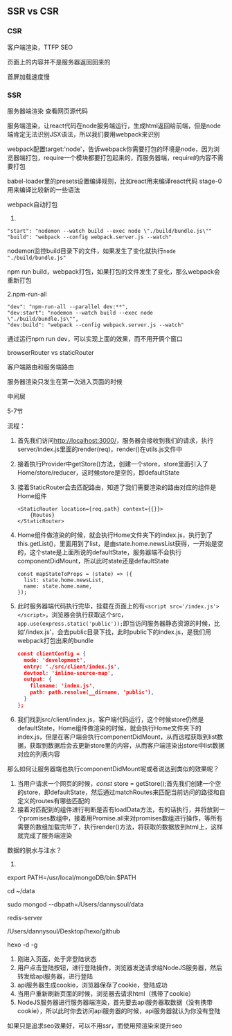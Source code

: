 ## SSR vs CSR

### CSR

客户端渲染，TTFP SEO 

页面上的内容并不是服务器返回回来的

首屏加载速度慢

### SSR

服务器端渲染 查看网页源代码



服务端渲染，让react代码在node服务端运行，生成html返回给前端，但是node端肯定无法识别JSX语法，所以我们要用webpack来识别

webpack配置target:'node'，告诉webpack你需要打包的环境是node，因为浏览器端打包，require一个模块都要打包起来的，而服务器端，require的内容不需要打包

babel-loader里的presets设置编译规则，比如react用来编译react代码 stage-0用来编译比较新的一些语法



webpack自动打包

1.

~~~
"start": "nodemon --watch build --exec node \"./build/bundle.js\""
"build": "webpack --config webpack.server.js --watch"
~~~

nodemon监控build目录下的文件，如果发生了变化就执行`node "./build/bundle.js"`

npm run build，webpack打包，如果打包的文件发生了变化，那么webpack会重新打包

2.npm-run-all

~~~
"dev": "npm-run-all --parallel dev:**",
"dev:start": "nodemon --watch build --exec node \"./build/bundle.js\"",
"dev:build": "webpack --config webpack.server.js --watch"
~~~

通过运行npm run dev，可以实现上面的效果，而不用开俩个窗口



browserRouter vs staticRouter

客户端路由和服务端路由

服务器渲染只发生在第一次进入页面的时候



中间层



5-7节

流程：

1. 首先我们访问<http://localhost:3000/>，服务器会接收到我们的请求，执行server/index.js里面的render(req)，render()在utils.js文件中

2. 接着执行Provider中getStore()方法，创建一个store，store里面引入了Home/store/reducer，这时候store是空的，即defaultState

3. 接着StaticRouter会去匹配路由，知道了我们需要渲染的路由对应的组件是Home组件

    ~~~react
    <StaticRouter location={req.path} context={{}}>
    	{Routes}
    </StaticRouter>
    ~~~

4. Home组件做渲染的时候，就会执行Home文件夹下的index.js，执行到了this.getList()，里面用到了list，是由state.home.newsList获得，一开始是空的，这个state是上面所说的defaultState，服务器端不会执行componentDidMount，所以此时state还是defaultState

    ~~~react
    const mapStateToProps = (state) => ({
      list: state.home.newsList,
      name: state.home.name,
    });
    ~~~

5. 此时服务器端代码执行完毕，挂载在页面上的有`<script src='/index.js'></script>`，浏览器会执行获取这个src，`app.use(express.static('public'));`即当访问服务器静态资源的时候，比如'/index.js'，会去public目录下找，此时public下的index.js，是我们用webpack打包出来的bundle

    ~~~json
    const clientConfig = {
      mode: 'development',
      entry: './src/client/index.js',
      devtool: 'inline-source-map',
      output: {
        filename: 'index.js',
        path: path.resolve(__dirname, 'public'),
      }
    };
    ~~~

6. 我们找到src/client/index.js，客户端代码运行，这个时候store仍然是defaultState，Home组件做渲染的时候，就会执行Home文件夹下的index.js，但是在客户端会执行componentDidMount，从而远程获取到list数据，获取到数据后会去更新store里的内容，从而客户端渲染出store中list数据对应的列表内容



那么如何让服务器端也执行componentDidMount呢或者说达到类似的效果呢？

1. 当用户请求一个网页的时候，*const* store = getStore();首先我们创建一个空的store，即defaultState，然后通过matchRoutes来匹配当前访问的路径和自定义的routes有哪些匹配的
2. 接着对匹配到的组件进行判断是否有loadData方法，有的话执行，并将放到一个promises数组中，接着用Promise.all来对promises数组进行操作，等所有需要的数组加载完毕了，执行render()方法，将获取的数据放到html上，这样就完成了服务端渲染

数据的脱水与注水？

1. 

export PATH=/usr/local/mongoDB/bin:$PATH



cd ~/data

sudo mongod --dbpath=/Users/dannysoul/data



redis-server



/Users/dannysoul/Desktop/hexo/github

hexo -d -g



1. 刚进入页面，处于非登陆状态
2. 用户点击登陆按钮，进行登陆操作，浏览器发送请求给NodeJS服务器，然后转发给api服务器，进行登陆
3. api服务器生成cookie，浏览器保存了cookie，登陆成功
4. 当用户重新刷新页面的时候，浏览器去请求html（携带了cookie）
5. NodeJS服务器进行服务器端渲染，首先要去api服务器取数据（没有携带cookie），所以此时你去访问api服务器的时候，api服务器就认为你没有登陆





如果只是追求seo效果好，可以不用ssr，而使用预渲染来提升seo







